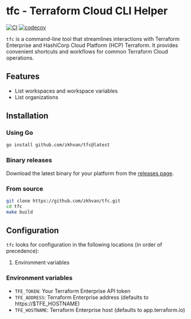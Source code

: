 # tfc - Terraform Cloud CLI Helper

[![CI](https://github.com/zkhvan/tfc/actions/workflows/ci.yaml/badge.svg)](https://github.com/zkhvan/tfc/actions/workflows/ci.yaml)
[![codecov](https://codecov.io/gh/zkhvan/tfc/graph/badge.svg?token=NM83Z3DHKO)](https://codecov.io/gh/zkhvan/tfc)

`tfc` is a command-line tool that streamlines interactions with Terraform
Enterprise and HashiCorp Cloud Platform (HCP) Terraform. It provides
convenient shortcuts and workflows for common Terraform Cloud operations.

## Features

- List workspaces and workspace variables
- List organizations

## Installation

### Using Go

```bash
go install github.com/zkhvan/tfc@latest
```

### Binary releases

Download the latest binary for your platform from the [releases
page](https://github.com/zkhvan/tfc/releases).

### From source

```bash
git clone https://github.com/zkhvan/tfc.git
cd tfc
make build
```

## Configuration

`tfc` looks for configuration in the following locations (in order of precedence):

1. Environment variables

### Environment variables

- `TFE_TOKEN`: Your Terraform Enterprise API token
- `TFE_ADDRESS`: Terraform Enterprise address (defaults to https://$TFE_HOSTNAME)
- `TFE_HOSTNAME`: Terraform Enterprise host (defaults to app.terraform.io)
